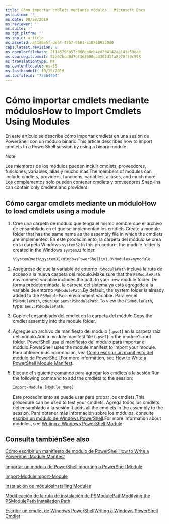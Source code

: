 ```yaml
---
title: Cómo importar cmdlets mediante módulos | Microsoft Docs
ms.custom: ''
ms.date: 08/28/2019
ms.reviewer: ''
ms.suite: ''
ms.tgt_pltfrm: ''
ms.topic: article
ms.assetid: a41d9e5f-de6f-47b7-9601-c108609320d0
caps.latest.revision: 8
ms.openlocfilehash: 2f145795a57c988da0cb4ed294142aa141c53cae
ms.sourcegitcommit: 52a67bcd9d7bf3e8600ea4302d1fa8970ff9c998
ms.translationtype: MT
ms.contentlocale: es-ES
ms.lasthandoff: 10/15/2019
ms.locfileid: "72364464"
---
```

# <a name="how-to-import-cmdlets-using-modules"></a><span data-ttu-id="d423b-102">Cómo importar cmdlets mediante módulos</span><span class="sxs-lookup"><span data-stu-id="d423b-102">How to Import Cmdlets Using Modules</span></span>

<span data-ttu-id="d423b-103">En este artículo se describe cómo importar cmdlets en una sesión de PowerShell con un módulo binario.</span><span class="sxs-lookup"><span data-stu-id="d423b-103">This article describes how to import cmdlets to a PowerShell session by using a binary module.</span></span>

> [!NOTE]
> <span data-ttu-id="d423b-104">Los miembros de los módulos pueden incluir cmdlets, proveedores, funciones, variables, alias y mucho más.</span><span class="sxs-lookup"><span data-stu-id="d423b-104">The members of modules can include cmdlets, providers, functions, variables, aliases, and much more.</span></span> <span data-ttu-id="d423b-105">Los complementos solo pueden contener cmdlets y proveedores.</span><span class="sxs-lookup"><span data-stu-id="d423b-105">Snap-ins can contain only cmdlets and providers.</span></span>

## <a name="how-to-load-cmdlets-using-a-module"></a><span data-ttu-id="d423b-106">Cómo cargar cmdlets mediante un módulo</span><span class="sxs-lookup"><span data-stu-id="d423b-106">How to load cmdlets using a module</span></span>

1. <span data-ttu-id="d423b-107">Cree una carpeta de módulo que tenga el mismo nombre que el archivo de ensamblado en el que se implementan los cmdlets.</span><span class="sxs-lookup"><span data-stu-id="d423b-107">Create a module folder that has the same name as the assembly file in which the cmdlets are implemented.</span></span> <span data-ttu-id="d423b-108">En este procedimiento, la carpeta del módulo se crea en la carpeta Windows `system32`.</span><span class="sxs-lookup"><span data-stu-id="d423b-108">In this procedure, the module folder is created in the Windows `system32` folder.</span></span>

   `%SystemRoot%\system32\WindowsPowerShell\v1.0\Modules\mymodule`

1. <span data-ttu-id="d423b-109">Asegúrese de que la variable de entorno `PSModulePath` incluya la ruta de acceso a la nueva carpeta del módulo.</span><span class="sxs-lookup"><span data-stu-id="d423b-109">Make sure that the `PSModulePath` environment variable includes the path to your new module folder.</span></span> <span data-ttu-id="d423b-110">De forma predeterminada, la carpeta del sistema ya está agregada a la variable de entorno `PSModulePath`.</span><span class="sxs-lookup"><span data-stu-id="d423b-110">By default, the system folder is already added to the `PSModulePath` environment variable.</span></span> <span data-ttu-id="d423b-111">Para ver el `PSModulePath`, escriba: `$env:PSModulePath`.</span><span class="sxs-lookup"><span data-stu-id="d423b-111">To view the `PSModulePath`, type: `$env:PSModulePath`.</span></span>

1. <span data-ttu-id="d423b-112">Copie el ensamblado del cmdlet en la carpeta del módulo.</span><span class="sxs-lookup"><span data-stu-id="d423b-112">Copy the cmdlet assembly into the module folder.</span></span>

1. <span data-ttu-id="d423b-113">Agregue un archivo de manifiesto del módulo (`.psd1`) en la carpeta raíz del módulo.</span><span class="sxs-lookup"><span data-stu-id="d423b-113">Add a module manifest file (`.psd1`) in the module's root folder.</span></span> <span data-ttu-id="d423b-114">PowerShell usa el manifiesto del módulo para importar el módulo.</span><span class="sxs-lookup"><span data-stu-id="d423b-114">PowerShell uses the module manifest to import your module.</span></span> <span data-ttu-id="d423b-115">Para obtener más información, vea [Cómo escribir un manifiesto del módulo de PowerShell](../module/how-to-write-a-powershell-module-manifest.md).</span><span class="sxs-lookup"><span data-stu-id="d423b-115">For more information, see [How to Write a PowerShell Module Manifest](../module/how-to-write-a-powershell-module-manifest.md).</span></span>

1. <span data-ttu-id="d423b-116">Ejecute el siguiente comando para agregar los cmdlets a la sesión:</span><span class="sxs-lookup"><span data-stu-id="d423b-116">Run the following command to add the cmdlets to the session:</span></span>

   `Import-Module [Module_Name]`

   <span data-ttu-id="d423b-117">Este procedimiento se puede usar para probar los cmdlets.</span><span class="sxs-lookup"><span data-stu-id="d423b-117">This procedure can be used to test your cmdlets.</span></span> <span data-ttu-id="d423b-118">Agrega todos los cmdlets del ensamblado a la sesión.</span><span class="sxs-lookup"><span data-stu-id="d423b-118">It adds all the cmdlets in the assembly to the session.</span></span> <span data-ttu-id="d423b-119">Para obtener más información sobre los módulos, consulte [escribir un módulo de Windows PowerShell](../module/writing-a-windows-powershell-module.md).</span><span class="sxs-lookup"><span data-stu-id="d423b-119">For more information about modules, see [Writing a Windows PowerShell Module](../module/writing-a-windows-powershell-module.md).</span></span>

## <a name="see-also"></a><span data-ttu-id="d423b-120">Consulta también</span><span class="sxs-lookup"><span data-stu-id="d423b-120">See also</span></span>

[<span data-ttu-id="d423b-121">Cómo escribir un manifiesto de módulo de PowerShell</span><span class="sxs-lookup"><span data-stu-id="d423b-121">How to Write a PowerShell Module Manifest</span></span>](../module/how-to-write-a-powershell-module-manifest.md)

[<span data-ttu-id="d423b-122">Importar un módulo de PowerShell</span><span class="sxs-lookup"><span data-stu-id="d423b-122">Importing a PowerShell Module</span></span>](../module/importing-a-powershell-module.md)

[<span data-ttu-id="d423b-123">Import-Module</span><span class="sxs-lookup"><span data-stu-id="d423b-123">Import-Module</span></span>](/powershell/module/Microsoft.PowerShell.Core/Import-Module)

[<span data-ttu-id="d423b-124">Instalación de módulos</span><span class="sxs-lookup"><span data-stu-id="d423b-124">Installing Modules</span></span>](../module/installing-a-powershell-module.md)

[<span data-ttu-id="d423b-125">Modificación de la ruta de instalación de PSModulePath</span><span class="sxs-lookup"><span data-stu-id="d423b-125">Modifying the PSModulePath Installation Path</span></span>](../module/modifying-the-psmodulepath-installation-path.md)

[<span data-ttu-id="d423b-126">Escribir un cmdlet de Windows PowerShell</span><span class="sxs-lookup"><span data-stu-id="d423b-126">Writing a Windows PowerShell Cmdlet</span></span>](./writing-a-windows-powershell-cmdlet.md)
